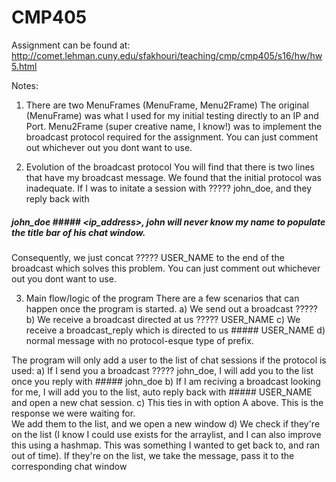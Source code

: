 # CMP405

Assignment can be found at:
http://comet.lehman.cuny.edu/sfakhouri/teaching/cmp/cmp405/s16/hw/hw5.html

Notes:

1) There are two MenuFrames (MenuFrame, Menu2Frame)
The original (MenuFrame) was what I used for my initial testing directly to an IP and Port.
Menu2Frame (super creative name, I know!) was to implement the broadcast protocol required for the assignment.
You can just comment out whichever out you dont want to use.

2) Evolution of the broadcast protocol
You will find that there is two lines that have my broadcast message.  We found that the initial protocol
was inadequate.  If I was to initate a session with ????? john_doe, and they reply back with 
 ##### john_doe ##### <ip_address>, john will never know my name to populate the title bar of his chat window.
Consequently, we just concat ????? USER_NAME to the end of the broadcast which solves this problem.
You can just comment out whichever out you dont want to use.

3) Main flow/logic of the program
There are a few scenarios that can happen once the program is started.
a) We send out a broadcast ?????
b) We receive a broadcast directed at us ????? USER_NAME
c) We receive a broadcast_reply which is directed to us ##### USER_NAME
d) normal message with no protocol-esque type of prefix.

The program will only add a user to the list of chat sessions if the protocol is used:
a) If I send you a broadcast ????? john_doe, I will add you to the list once you reply with ##### john_doe
b) If I am reciving a broadcast looking for me, I will add you to the list, auto reply back with ##### USER_NAME
and open a new chat session.
c) This ties in with option A above.  This is the response we were waiting for.  
We add them to the list, and we open a new window
d) We check if they're on the list (I know I could use exists for the arraylist, 
and I can also improve this using a hashmap.  This was something I wanted to get back to, and ran out of time).  If they're
on the list, we take the message, pass it to the corresponding chat window
